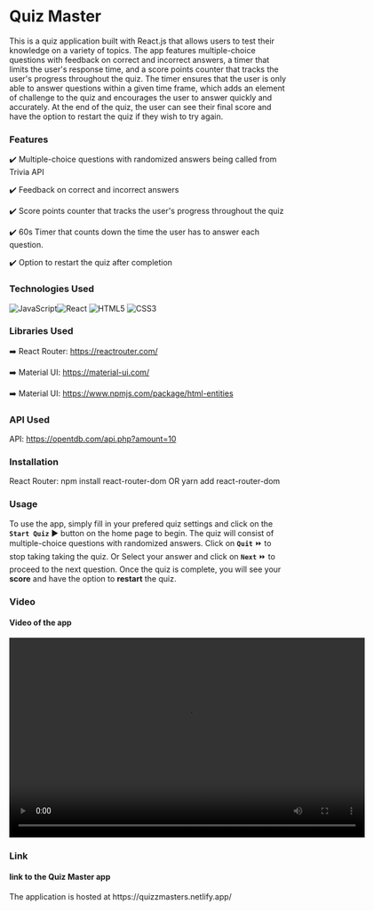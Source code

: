 <h1>Quiz Master</h1>

This is a quiz application built with React.js that allows users to test their knowledge on a variety of topics. The app features multiple-choice questions with feedback on correct and incorrect answers, a timer that limits the user's response time, and a score points counter that tracks the user's progress throughout the quiz. The timer ensures that the user is only able to answer questions within a given time frame, which adds an element of challenge to the quiz and encourages the user to answer quickly and accurately. At the end of the quiz, the user can see their final score and have the option to restart the quiz if they wish to try again.

### Features

:heavy_check_mark: Multiple-choice questions with randomized answers being called from Trivia API

:heavy_check_mark: Feedback on correct and incorrect answers

:heavy_check_mark: Score points counter that tracks the user's progress throughout the quiz

:heavy_check_mark: 60s Timer that counts down the time the user has to answer each question.

:heavy_check_mark: Option to restart the quiz after completion

### Technologies Used

![JavaScript](https://img.shields.io/badge/javascript-%23323330.svg?style=for-the-badge&logo=javascript&logoColor=%23F7DF1E)![React](https://img.shields.io/badge/react-%2320232a.svg?style=for-the-badge&logo=react&logoColor=%2361DAFB) ![HTML5](https://img.shields.io/badge/html5-%23E34F26.svg?style=for-the-badge&logo=html5&logoColor=white) ![CSS3](https://img.shields.io/badge/css3-%231572B6.svg?style=for-the-badge&logo=css3&logoColor=white)
<br>

### Libraries Used

:arrow_right: React Router: https://reactrouter.com/

:arrow_right: Material UI: https://material-ui.com/

:arrow_right: Material UI: https://www.npmjs.com/package/html-entities

### API Used

API: https://opentdb.com/api.php?amount=10

### Installation

React Router: npm install react-router-dom OR yarn add react-router-dom

### Usage

To use the app, simply fill in your prefered quiz settings and click on the **`Start Quiz`** :arrow_forward: button on the home page to begin. The quiz will consist of multiple-choice questions with randomized answers. Click on **`Quit`** :fast_forward: to stop taking taking the quiz. Or Select your answer and click on **`Next`** :fast_forward: to proceed to the next question. Once the quiz is complete, you will see your **score** and have the option to **restart** the quiz.

### Video

<h4>Video of the app</h4>

<video width="640" height="360" controls>
  <source src="public/QuizMaster.mp4" type="video/mp4">
</video>

### Link

<h4>link to the Quiz Master app</h4>
The application is hosted at https://quizzmasters.netlify.app/
